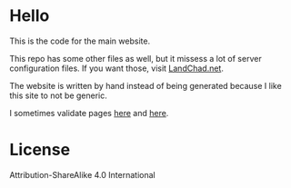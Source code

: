 
# Hello

This is the code for the main website.

This repo has some other files as well, but it missess a lot of server configuration files.
If you want those, visit [LandChad.net](https://landchad.net).

The website is written by hand instead of being generated because I like this site to not be generic.

I sometimes validate pages [here](https://validator.w3.org/nu) and [here](http://jigsaw.w3.org/css-validator).

# License

Attribution-ShareAlike 4.0 International
